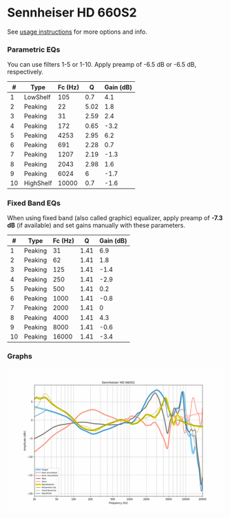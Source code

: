 # Sennheiser HD 660S2
See [usage instructions](https://github.com/jaakkopasanen/AutoEq#usage) for more options and info.

### Parametric EQs
You can use filters 1-5 or 1-10. Apply preamp of -6.5 dB or -6.5 dB, respectively.

|   # | Type      |   Fc (Hz) |    Q |   Gain (dB) |
|-----|-----------|-----------|------|-------------|
|   1 | LowShelf  |       105 | 0.7  |         4.1 |
|   2 | Peaking   |        22 | 5.02 |         1.8 |
|   3 | Peaking   |        31 | 2.59 |         2.4 |
|   4 | Peaking   |       172 | 0.65 |        -3.2 |
|   5 | Peaking   |      4253 | 2.95 |         6.2 |
|   6 | Peaking   |       691 | 2.28 |         0.7 |
|   7 | Peaking   |      1207 | 2.19 |        -1.3 |
|   8 | Peaking   |      2043 | 2.98 |         1.6 |
|   9 | Peaking   |      6024 | 6    |        -1.7 |
|  10 | HighShelf |     10000 | 0.7  |        -1.6 |

### Fixed Band EQs
When using fixed band (also called graphic) equalizer, apply preamp of **-7.3 dB** (if available) and set gains manually with these parameters.

|   # | Type    |   Fc (Hz) |    Q |   Gain (dB) |
|-----|---------|-----------|------|-------------|
|   1 | Peaking |        31 | 1.41 |         6.9 |
|   2 | Peaking |        62 | 1.41 |         1.8 |
|   3 | Peaking |       125 | 1.41 |        -1.4 |
|   4 | Peaking |       250 | 1.41 |        -2.9 |
|   5 | Peaking |       500 | 1.41 |         0.2 |
|   6 | Peaking |      1000 | 1.41 |        -0.8 |
|   7 | Peaking |      2000 | 1.41 |         0   |
|   8 | Peaking |      4000 | 1.41 |         4.3 |
|   9 | Peaking |      8000 | 1.41 |        -0.6 |
|  10 | Peaking |     16000 | 1.41 |        -3.4 |

### Graphs
![](./Sennheiser%20HD%20660S2.png)
